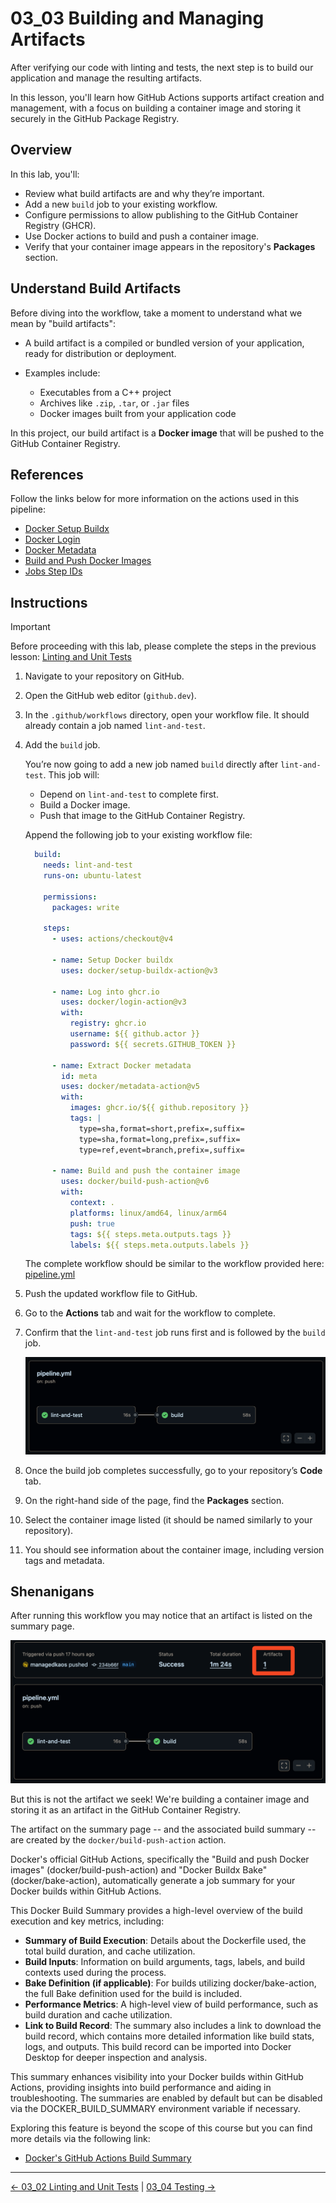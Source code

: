 # 03_03 Building and Managing Artifacts

After verifying our code with linting and tests, the next step is to build our application and manage the resulting artifacts.

In this lesson, you'll learn how GitHub Actions supports artifact creation and management, with a focus on building a container image and storing it securely in the GitHub Package Registry.

## Overview

In this lab, you'll:

- Review what build artifacts are and why they’re important.
- Add a new `build` job to your existing workflow.
- Configure permissions to allow publishing to the GitHub Container Registry (GHCR).
- Use Docker actions to build and push a container image.
- Verify that your container image appears in the repository's **Packages** section.

## Understand Build Artifacts

Before diving into the workflow, take a moment to understand what we mean by "build artifacts":

- A build artifact is a compiled or bundled version of your application, ready for distribution or deployment.
- Examples include:

  - Executables from a C++ project
  - Archives like `.zip`, `.tar`, or `.jar` files
  - Docker images built from your application code

In this project, our build artifact is a **Docker image** that will be pushed to the GitHub Container Registry.

## References

Follow the links below for more information on the actions used in this pipeline:

- [Docker Setup Buildx](https://github.com/marketplace/actions/docker-setup-buildx)
- [Docker Login](https://github.com/marketplace/actions/docker-login)
- [Docker Metadata](https://github.com/marketplace/actions/docker-metadata-action)
- [Build and Push Docker Images](https://github.com/marketplace/actions/build-and-push-docker-images)
- [Jobs Step IDs](https://docs.github.com/en/actions/reference/workflows-and-actions/workflow-syntax#jobsjob_idstepsid)

## Instructions

> [!IMPORTANT]
> Before proceeding with this lab, please complete the steps in the previous lesson: [Linting and Unit Tests](../03_02_linting_unit_tests/README.md)

1. Navigate to your repository on GitHub.
1. Open the GitHub web editor (`github.dev`).
1. In the `.github/workflows` directory, open your workflow file. It should already contain a job named `lint-and-test`.
1. Add the `build` job.

    You’re now going to add a new job named `build` directly after `lint-and-test`. This job will:

    - Depend on `lint-and-test` to complete first.
    - Build a Docker image.
    - Push that image to the GitHub Container Registry.

    Append the following job to your existing workflow file:

      ```yaml
        build:
          needs: lint-and-test
          runs-on: ubuntu-latest

          permissions:
            packages: write

          steps:
            - uses: actions/checkout@v4

            - name: Setup Docker buildx
              uses: docker/setup-buildx-action@v3

            - name: Log into ghcr.io
              uses: docker/login-action@v3
              with:
                registry: ghcr.io
                username: ${{ github.actor }}
                password: ${{ secrets.GITHUB_TOKEN }}

            - name: Extract Docker metadata
              id: meta
              uses: docker/metadata-action@v5
              with:
                images: ghcr.io/${{ github.repository }}
                tags: |
                  type=sha,format=short,prefix=,suffix=
                  type=sha,format=long,prefix=,suffix=
                  type=ref,event=branch,prefix=,suffix=

            - name: Build and push the container image
              uses: docker/build-push-action@v6
              with:
                context: .
                platforms: linux/amd64, linux/arm64
                push: true
                tags: ${{ steps.meta.outputs.tags }}
                labels: ${{ steps.meta.outputs.labels }}
      ```

    The complete workflow should be similar to the workflow provided here: [pipeline.yml](./pipeline.yml)

1. Push the updated workflow file to GitHub.
1. Go to the **Actions** tab and wait for the workflow to complete.
1. Confirm that the `lint-and-test` job runs first and is followed by the `build` job.

    ![Completed pipeline with build job](./images/03_03-01-pipeline-view.png)

1. Once the build job completes successfully, go to your repository’s **Code** tab.
1. On the right-hand side of the page, find the **Packages** section.
1. Select the container image listed (it should be named similarly to your repository).
1. You should see information about the container image, including version tags and metadata.

## Shenanigans

After running this workflow you may notice that an artifact is listed on the summary page.

![Artifact created by the workflow run](./images/03_03-02-artifact.png)

But this is not the artifact we seek!  We're building a container image and storing it as an artifact in the GitHub Container Registry.

The artifact on the summary page -- and the associated build summary -- are created by the `docker/build-push-action` action.

Docker's official GitHub Actions, specifically the "Build and push Docker images" (docker/build-push-action) and "Docker Buildx Bake" (docker/bake-action), automatically generate a job summary for your Docker builds within GitHub Actions.

This Docker Build Summary provides a high-level overview of the build execution and key metrics, including:

- **Summary of Build Execution**: Details about the Dockerfile used, the total build duration, and cache utilization.
- **Build Inputs**: Information on build arguments, tags, labels, and build contexts used during the process.
- **Bake Definition (if applicable)**: For builds utilizing docker/bake-action, the full Bake definition used for the build is included.
- **Performance Metrics**: A high-level view of build performance, such as build duration and cache utilization.
- **Link to Build Record**: The summary also includes a link to download the build record, which contains more detailed information like build stats, logs, and outputs. This build record can be imported into Docker Desktop for deeper inspection and analysis.

This summary enhances visibility into your Docker builds within GitHub Actions, providing insights into build performance and aiding in troubleshooting. The summaries are enabled by default but can be disabled via the DOCKER_BUILD_SUMMARY environment variable if necessary.

Exploring this feature is beyond the scope of this course but you can find more details via the following link:

- [Docker's GitHub Actions Build Summary](https://docs.docker.com/build/ci/github-actions/build-summary/)

<!-- FooterStart -->
---
[← 03_02 Linting and Unit Tests](../03_02_linting_unit_tests/README.md) | [03_04 Testing →](../03_04_testing/README.md)
<!-- FooterEnd -->
